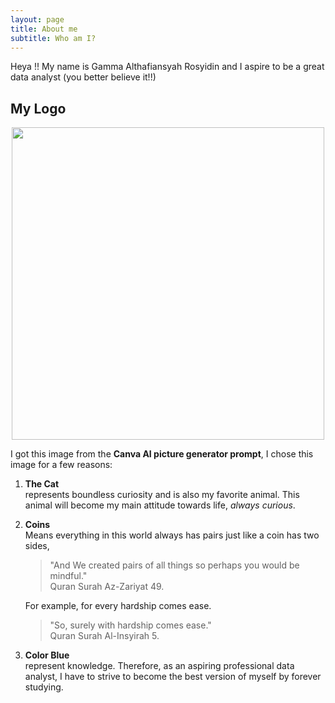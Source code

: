 ```yaml
---
layout: page
title: About me
subtitle: Who am I?
---
```


Heya !! My name is Gamma Althafiansyah Rosyidin and I aspire to be a great data analyst (you better believe it!!)

## My Logo
<p align="center">
  <img src="https://github.com/GammaAR/GammaAR.github.io/assets/68648095/b553958f-a8a7-4343-a58a-6e6fad7e0d53" width=500 height=500 />
</p>

I got this image from the **Canva AI picture generator prompt**, I chose this image for a few reasons:

1. **The Cat**  
    represents boundless curiosity and is also my favorite animal. This animal will become my main attitude towards life, _always curious_.
2. **Coins**  
    Means everything in this world always has pairs just like a coin has two sides,  
    > "And We created pairs of all things so perhaps you would be mindful."  
    > Quran Surah Az-Zariyat 49. 
    
    For example, for every hardship comes ease.
    > "So, surely with hardship comes ease."  
    > Quran Surah Al-Insyirah 5.
4. **Color Blue**  
    represent knowledge. Therefore, as an aspiring professional data analyst, I have to strive to become the best version of myself by forever studying.

